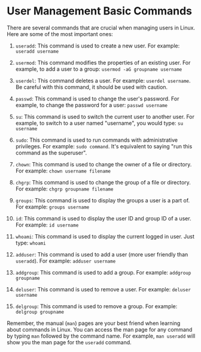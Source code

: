 # User Management Basic Commands
There are several commands that are crucial when managing users in Linux. Here are some of the most important ones:

1. `useradd`: This command is used to create a new user. For example: `useradd username`

2. `usermod`: This command modifies the properties of an existing user. For example, to add a user to a group: `usermod -aG groupname username`

3. `userdel`: This command deletes a user. For example: `userdel username`. Be careful with this command, it should be used with caution.

4. `passwd`: This command is used to change the user's password. For example, to change the password for a user: `passwd username`

5. `su`: This command is used to switch the current user to another user. For example, to switch to a user named "username", you would type: `su username`

6. `sudo`: This command is used to run commands with administrative privileges. For example: `sudo command`. It's equivalent to saying "run this command as the superuser".

7. `chown`: This command is used to change the owner of a file or directory. For example: `chown username filename`

8. `chgrp`: This command is used to change the group of a file or directory. For example: `chgrp groupname filename`

9. `groups`: This command is used to display the groups a user is a part of. For example: `groups username`

10. `id`: This command is used to display the user ID and group ID of a user. For example: `id username`

11. `whoami`: This command is used to display the current logged in user. Just type: `whoami`

12. `adduser`: This command is used to add a user (more user friendly than `useradd`). For example: `adduser username`

13. `addgroup`: This command is used to add a group. For example: `addgroup groupname`

14. `deluser`: This command is used to remove a user. For example: `deluser username`

15. `delgroup`: This command is used to remove a group. For example: `delgroup groupname`

Remember, the manual (`man`) pages are your best friend when learning about commands in Linux. You can access the man page for any command by typing `man` followed by the command name. For example, `man useradd` will show you the man page for the `useradd` command.